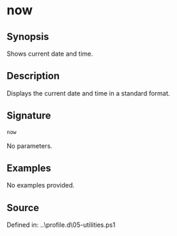# now

## Synopsis

Shows current date and time.

## Description

Displays the current date and time in a standard format.

## Signature

```powershell
now
```

No parameters.

## Examples

No examples provided.

## Source

Defined in: ..\profile.d\05-utilities.ps1

